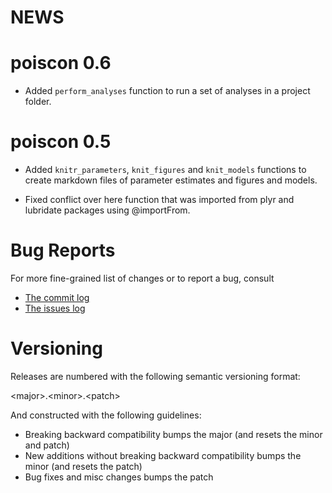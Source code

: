 # NEWS

# poiscon 0.6

* Added `perform_analyses` function to run a set of analyses in a project folder.

# poiscon 0.5

* Added `knitr_parameters`, `knit_figures` and `knit_models` functions to 
create markdown files of parameter estimates and figures and models.

* Fixed conflict over here function that was imported from plyr and lubridate
packages using @importFrom.

# Bug Reports 

For more fine-grained list of changes or to report a bug, consult 

* [The commit log](https://github.com/poissonconsulting/poiscon/commits/master)
* [The issues log](https://github.com/poissonconsulting/poiscon/issues)

# Versioning

Releases are numbered with the following semantic versioning format:

\<major\>.\<minor\>.\<patch\>

And constructed with the following guidelines:

* Breaking backward compatibility bumps the major (and resets the minor 
  and patch)
* New additions without breaking backward compatibility bumps the minor 
  (and resets the patch)
* Bug fixes and misc changes bumps the patch
